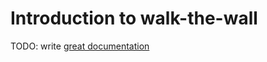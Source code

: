 # Introduction to walk-the-wall

TODO: write [great documentation](http://jacobian.org/writing/what-to-write/)
